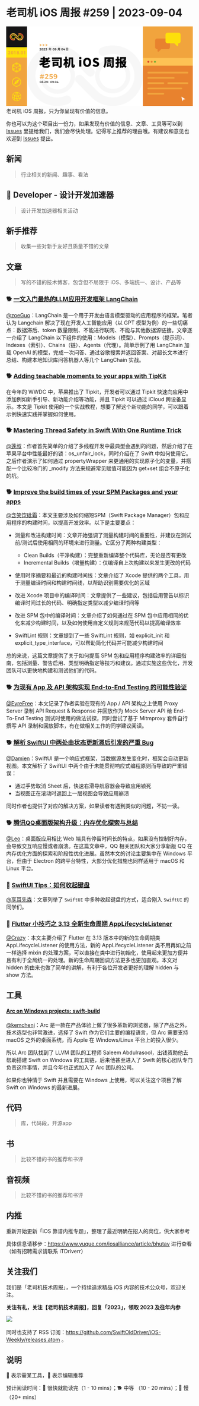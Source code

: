 # 老司机 iOS 周报 #259 | 2023-09-04

![ios-weekly](https://github.com/SwiftOldDriver/iOS-Weekly/blob/master/assets/weekly-header/259.png?raw=true)
老司机 iOS 周报，只为你呈现有价值的信息。

你也可以为这个项目出一份力，如果发现有价值的信息、文章、工具等可以到 [Issues](https://github.com/SwiftOldDriver/iOS-Weekly/issues) 里提给我们，我们会尽快处理。记得写上推荐的理由哦。有建议和意见也欢迎到 [Issues](https://github.com/SwiftOldDriver/iOS-Weekly/issues) 提出。

## 新闻

> 行业相关的新闻、趣事、看法

##  Developer - 设计开发加速器

> 设计开发加速器相关活动

## 新手推荐

> 收集一些对新手友好且质量不错的文章

## 文章

> 写的不错的技术博客，包含但不局限于 iOS、多端统一、设计、产品等

### 🐕 [一文入门最热的LLM应用开发框架 LangChain](https://mp.weixin.qq.com/s/bYzNNL3F0998Do2Jl0PQtw)

[@zoeGuo](https://github.com/zoeGuo)：LangChain 是一个用于开发由语言模型驱动的应用程序的框架。笔者认为 Langchain 解决了现在开发人工智能应用（以 GPT 模型为例）的一些切痛点：数据滞后、token 数量限制、不能进行联网、不能与其他数据源链接。文章逐一介绍了 LangChain 以下组件的使用：Models（模型）、Prompts（提示词）、Indexes（索引）、Chains（链）、Agents（代理）。简单示例了用 LangChain 加载 OpenAI 的模型，完成一次问答、通过谷歌搜索并返回答案、对超长文本进行总结、构建本地知识库问答机器人等几个 LangChain 实战。


### 🐕 [Adding teachable moments to your apps with TipKit](https://bendodson.com/weblog/2023/07/26/tipkit-tutorial/)

在今年的 WWDC 中，苹果推出了 Tipkit，开发者可以通过 Tipkit 快速向应用中添加例如新手引导、新功能介绍等功能，并且 Tipkit 可以通过 iCloud 跨设备显示。本文是 Tipkit 使用的一个实战教程，想要了解这个新功能的同学，可以跟着示例快速实践并掌握如何使用。



### 🐕 [Mastering Thread Safety in Swift With One Runtime Trick](https://betterprogramming.pub/mastering-thread-safety-in-swift-with-one-runtime-trick-260c358a7515)

[@莲叔](https://github.com/aaaron7)：作者首先简单的介绍了多线程开发中最典型会遇到的问题，然后介绍了在苹果平台中性能最好的锁：os_unfair_lock，同时介绍在了 Swift 中如何使用它。之后作者演示了如何通过 propertyWrapper 来更通用的实现原子化的变量，并搭配一个比较冷门的 _modify 方法来规避常见赋值可能因为 get+set 组合不原子化的坑。

### 🐕 [Improve the build times of your SPM Packages and your apps](https://mdb1.github.io/2023-08-18-improve-build-times-in-spm-packages-and-in-your-apps/)

[@含笑饮砒霜](https://weibo.com/chinafishnews/)：本文主要涉及如何缩短SPM（Swift Package Manager）包和应用程序的构建时间，以提高开发效率。以下是主要要点：
- 测量和改进构建时间：文章开始强调了测量构建时间的重要性，并建议在测试前/测试后使用相同的环境来进行测量。它区分了两种构建类型：
	- Clean Builds（干净构建）：完整重新编译整个代码库，无论是否有更改
	- Incremental Builds（增量构建）：仅编译自上次构建以来发生更改的代码

- 使用时序摘要和最近的构建时间线：文章介绍了 Xcode 提供的两个工具，用于测量编译时间和构建时间线，以帮助识别需要优化的区域
- 改进 Xcode 项目中的编译时间：文章提供了一些建议，包括启用警告以标识编译时间过长的代码、明确指定类型以减少编译时间等
- 改进 SPM 包中的编译时间：文章介绍了如何通过在 SPM 包中应用相同的优化来减少构建时间，以及如何使用自定义规则来规范代码以提高编译效率
- SwiftLint 规则：文章提到了一些 SwiftLint 规则，如 explicit_init 和 explicit_type_interface，可以帮助简化代码并可能减少构建时间

总的来说，这篇文章提供了关于如何提高 SPM 包和应用程序构建效率的详细指南，包括测量、警告启用、类型明确指定等技巧和建议。通过实施这些优化，开发团队可以更快地构建和测试他们的代码。

### 🐕 [为现有 App 及 API 架构实现 End-to-End Testing 的可能性验证](https://medium.com/zrealm-ios-dev/poc-app-end-to-end-testing-local-snapshot-api-mock-server-5a5c4b25a83d)

[@EyreFree](https://github.com/EyreFree)：本文记录了作者实验在现有的 App / API 架构之上使用 Proxy Server 录制 API Request & Response 并回放作为 Mock Server API 给 End-To-End Testing 测试时使用的做法试探，同时尝试了基于 Mitmproxy 套件自行撰写 API 录制和回放脚本，有在做相关工作的同学建议阅读。

### 🐕 [解析 SwiftUI 中两处由状态更新滞后引发的严重 Bug](https://www.fatbobman.com/posts/serious-issues-caused-by-delayed-state-updates-in-SwiftUI/)

[@Damien](https://github.com/ZengyiMa)：SwiftUI 是一个响应式框架，当数据源发生变化时，框架会自动更新视图。本文解析了 SwiftUI 中两个由于未能贯彻响应式编程原则而导致的严重错误：
* 通过手势取消 Sheet 后，快速右滑导航容器会导致应用锁死
* 当视图正在滚动时返回上一层视图会导致应用崩溃

同时作者也提供了对应的解决方案，如果读者有遇到类似的问题，不妨一读。

### 🐕 [腾讯QQ桌面版架构升级：内存优化探索与总结](https://mp.weixin.qq.com/s/REHP26sx-8HjDIvGM63kJw)

[@Leo](https://github.com/leomobiledeveloper)：桌面版应用相比 Web 端具有停留时间长的特点，如果没有控制好内存，会导致交互响应慢或者崩溃。在这篇文章中，QQ 相关团队和大家分享新版 QQ 在内存优化方面的探索和阶段性优化进展。虽然本文的讨论主要集中在 Windows 平台，但由于 Electron 的跨平台特性，大部分优化措施也同样适用于 macOS 和 Linux 平台。

### 🐎 [SwiftUI Tips：如何收起键盘](https://juejin.cn/post/7268592310040199223)

[@享耳先森](https://github.com/iblacksun)：文章列举了 `SwiftUI` 中多种收起键盘的方式，适合刚入 `SwiftUI` 的同学们。

### 🐎 [Flutter 小技巧之 3.13 全新生命周期 AppLifecycleListener](https://mp.weixin.qq.com/s/wrWTklYNwLlTMBZJHxaudA)

[@Crazy](https://github.com/jiyan135960)：本文主要介绍了 Flutter 在 3.13 版本中的新的生命周期类 AppLifecycleListener 的使用方法，新的 AppLifecycleListener 类不用再如之前一样选择 mixin 的处理方案，可以直接在类中进行初始化，使用起来更加方便并且有利于全局统一的处理。新的生命周期回调方法更多也更加直观。本文对 hidden 的由来也做了简单的讲解，有利于各位开发者更好的理解 hidden 与 show 方法。

## 工具

#### [Arc on Windows projects: swift-build](https://github.com/thebrowsercompany/swift-build)

[@kemchenj](https://kemchenj.github.io/)：Arc 是一款在产品体验上做了很多革新的浏览器，除了产品之外，技术选型也非常激进，选择了 Swift 作为它们主要的编程语言，但 Arc 需要支持 macOS 之外的桌面系统，而 Apple 在 Windows/Linux 平台上的投入很少。

所以 Arc 团队找到了 LLVM 团队的工程师 Saleem Abdulrasool，出钱资助他去帮助搭建 Swift on Windows 的工具链，后来他甚至进入了 Swift 的核心团队专门负责这件事情，并且今年也正式加入了 Arc 团队的公司。

如果你也钟情于 Swift 并且需要在 Windows 上使用，可以关注这个项目了解 Swift on Windows 的最新进展。

## 代码

> 库，代码段，开源app

## 书

> 比较不错的书的推荐和书评

## 音视频

> 比较不错的书的推荐和书评

## 内推

重新开始更新「iOS 靠谱内推专题」，整理了最近明确在招人的岗位，供大家参考

具体信息请移步：https://www.yuque.com/iosalliance/article/bhutav 进行查看（如有招聘需求请联系 iTDriverr）

## 关注我们

我们是「老司机技术周报」，一个持续追求精品 iOS 内容的技术公众号，欢迎关注。

**关注有礼，关注【老司机技术周报】，回复「2023」，领取 2023 及往年内参**

![](https://github.com/SwiftOldDriver/iOS-Weekly/blob/master/assets/qrcode_for_wechat.jpg?raw=true)

同时也支持了 RSS 订阅：https://github.com/SwiftOldDriver/iOS-Weekly/releases.atom 。

## 说明

🚧 表示需某工具，🌟 表示编辑推荐

预计阅读时间：🐎 很快就能读完（1 - 10 mins）；🐕 中等 （10 - 20 mins）；🐢 慢（20+ mins）
